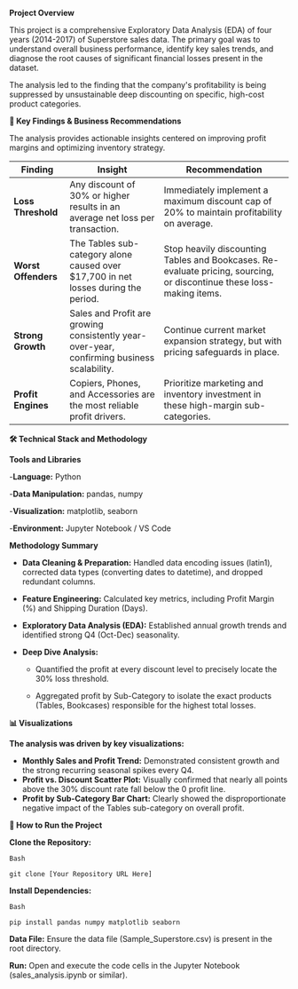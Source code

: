 <!-- **📈 Superstore Sales Performance and Profitability Analysis** -->

**Project Overview**

This project is a comprehensive Exploratory Data Analysis (EDA) of four years (2014-2017) of Superstore sales data. The primary goal was to understand overall business performance, identify key sales trends, and diagnose the root causes of significant financial losses present in the dataset.

The analysis led to the finding that the company's profitability is being suppressed by unsustainable deep discounting on specific, high-cost product categories.

**🎯 Key Findings & Business Recommendations**

The analysis provides actionable insights centered on improving profit margins and optimizing inventory strategy.

| **Finding**         | **Insight**                                                                                    | **Recommendation**                                                                                                        |
|-----------------|--------------------------------------------------------------------------------------------|-----------------------------------------------------------------------------------------------------------------------|
| **Loss Threshold**  | Any discount of 30% or higher results in an average net loss per transaction.              | Immediately implement a maximum discount cap of 20% to maintain profitability on average.                             |
| **Worst Offenders** | The Tables sub-category alone caused over $17,700 in net losses during the period.         | Stop heavily discounting Tables and Bookcases. Re-evaluate pricing, sourcing, or discontinue these loss-making items. |
| **Strong Growth**   | Sales and Profit are growing consistently year-over-year, confirming business scalability. | Continue current market expansion strategy, but with pricing safeguards in place.                                     |
| **Profit Engines**  | Copiers, Phones, and Accessories are the most reliable profit drivers.                     | Prioritize marketing and inventory investment in these high-margin sub-categories.                                    |****





**🛠️ Technical Stack and Methodology**

**Tools and Libraries**

-**Language:** Python

-**Data Manipulation:** pandas, numpy
 
-**Visualization:** matplotlib, seaborn
 
-**Environment:** Jupyter Notebook / VS Code

**Methodology Summary**

  - **Data Cleaning & Preparation:** Handled data encoding issues (latin1), corrected data types (converting dates to datetime), and dropped redundant columns.
  
- **Feature Engineering:** Calculated key metrics, including Profit Margin ($\%$) and Shipping Duration (Days).
  
- **Exploratory Data Analysis (EDA):** Established annual growth trends and identified strong Q4 (Oct-Dec) seasonality.
- **Deep Dive Analysis:**

    - Quantified the profit at every discount level to precisely locate the $30\%$ loss threshold.
  
    - Aggregated profit by Sub-Category to isolate the exact products (Tables, Bookcases) responsible for the highest total losses.

**📊 Visualizations**

**The analysis was driven by key visualizations:**

- **Monthly Sales and Profit Trend:** Demonstrated consistent growth and the strong recurring seasonal spikes every Q4.
- **Profit vs. Discount Scatter Plot:** Visually confirmed that nearly all points above the $30\%$ discount rate fall below the $0$ profit line.
- **Profit by Sub-Category Bar Chart:** Clearly showed the disproportionate negative impact of the Tables sub-category on overall profit.


**🚀 How to Run the Project**

**Clone the Repository:**

```
Bash

git clone [Your Repository URL Here]

```

**Install Dependencies:**

```
Bash

pip install pandas numpy matplotlib seaborn

```

**Data File:**  Ensure the data file (Sample_Superstore.csv) is present in the root directory.

**Run:**  Open and execute the code cells in the Jupyter Notebook (sales_analysis.ipynb or similar).
